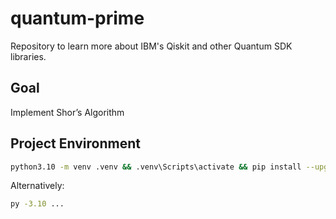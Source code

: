 # quantum-prime

Repository to learn more about IBM's Qiskit and other Quantum SDK libraries.

## Goal

Implement Shor’s Algorithm

## Project Environment

```bash
python3.10 -m venv .venv && .venv\Scripts\activate && pip install --upgrade pip && pip install -r requirements.txt
```

Alternatively:

```bash
py -3.10 ...
```
